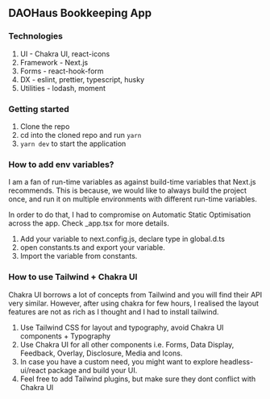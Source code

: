 ## DAOHaus Bookkeeping App

### Technologies

1. UI - Chakra UI, react-icons
2. Framework - Next.js
3. Forms - react-hook-form
4. DX - eslint, prettier, typescript, husky
5. Utilities - lodash, moment

### Getting started

1. Clone the repo
2. cd into the cloned repo and run `yarn`
3. `yarn dev` to start the application

### How to add env variables?

I am a fan of run-time variables as against build-time variables that Next.js recommends. This is because, we would like to always build the project once, and run it on multiple environments with different run-time variables.

In order to do that, I had to compromise on Automatic Static Optimisation across the app. Check \_app.tsx for more details.

1. Add your variable to next.config.js, declare type in global.d.ts
2. open constants.ts and export your variable.
3. Import the variable from constants.

### How to use Tailwind + Chakra UI

Chakra UI borrows a lot of concepts from Tailwind and you will find their API very similar. However, after using chakra for few hours, I realised the layout features are not as rich as I thought and I had to install tailwind.

1. Use Tailwind CSS for layout and typography, avoid Chakra UI components + Typography
2. Use Chakra UI for all other components i.e. Forms, Data Display, Feedback, Overlay, Disclosure, Media and Icons.
3. In case you have a custom need, you might want to explore headless-ui/react package and build your UI.
4. Feel free to add Tailwind plugins, but make sure they dont conflict with Chakra UI
